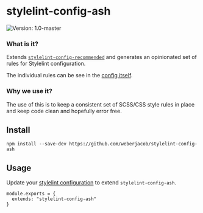 # stylelint-config-ash
<img src="https://badgen.net/badge/version/1.0-master/cyan?icon=github" alt="Version: 1.0-master"/>

### What is it?

Extends [`stylelint-config-recommended`](https://github.com/stylelint/stylelint-config-recommended) and generates an opinionated set of rules for Stylelint configuration.

The individual rules can be see in the [config itself](./index.js).

### Why we use it?
The use of this is to keep a consistent set of SCSS/CSS style rules in place and keep code clean and hopefully error free.

## Install
```
npm install --save-dev https://github.com/weberjacob/stylelint-config-ash
```

## Usage
Update your [stylelint configuration](https://stylelint.io/user-guide/configuration) to extend `stylelint-config-ash`.

```
module.exports = {
  extends: "stylelint-config-ash"
}
```